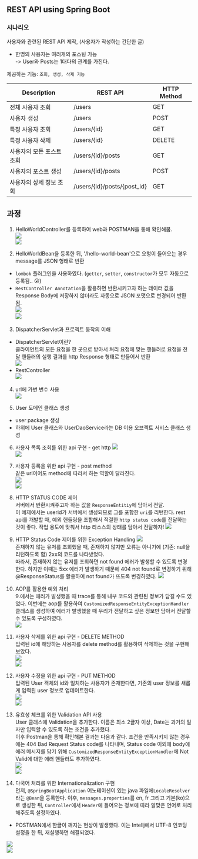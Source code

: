 ## REST API using Spring Boot

### 시나리오
사용자와 관련된 REST API 제작, (사용자가 작성하는 간단한 글)  
- 한명의 사용자는 여러개의 포스팅 가능  
	-> User와 Posts는 1대다의 관계를 가진다.  

제공하는 기능: `조회, 생성, 삭제 기능`  

Description|REST API|HTTP Method
------------|----------|----------
전체 사용자 조회|/users|GET
사용자 생성|/users|POST
특정 사용자 조회|/users/{id}|GET
특정 사용자 삭제|/users/{id}|DELETE
사용자의 모든 포스트 조회|/users/{id}/posts|GET
사용자의 포스트 생성|/users/{id}/posts|POST
사용자의 상세 정보 조회|/users/{id}/posts/{post_id}|GET


## 과정
1. HelloWorldController를 등록하여 web과 POSTMAN을 통해 확인해봄.  
![](./README_img/commit_1.PNG)  
![](./README_img/commit_1_1.PNG)  

2. HelloWorldBean을 등록한 뒤, '/hello-world-bean'으로 요청이 들어오는 경우 message를 JSON 형태로 반환  
- `lombok` 플러그인을 사용하였다. (`getter`, `setter`, `constructor`가 모두 자동으로 등록됨.. 😮)  
- `RestController Annotation`을 활용하면 반환시키고자 하는 데이터 값을 Response Body에 저장하지 않더라도 자동으로 JSON 포맷으로 변경되어 반환됨.  
![](./README_img/commit_2.PNG)  
![](./README_img/commit_2_1.PNG)  

3. DispatcherServlet과 프로젝트 동작의 이해  
- DispatcherServlet이란?  
    클라이언트의 모든 요청을 한 곳으로 받아서 처리
    요청에 맞는 핸들러로 요청을 전달
    핸들러의 실행 결과를 http Response 형태로 만들어서 반환  
    ![](./README_img/commit_3.PNG)  
- RestController  
![](./README_img/commit_3_1.PNG)  

4. url에 가변 변수 사용  
![](./README_img/commit_4.PNG)  

5. User 도메인 클래스 생성  
- user package 생성  
- 하위에 User 클래스와 UserDaoService라는 DB 이용 오브젝트 서비스 클래스 생성 
 
6. 사용자 목록 조회를 위한 api 구현 - get http
![](./README_img/commit_6.PNG)  
![](./README_img/commit_6_1.PNG)   

7. 사용자 등록을 위한 api 구현 - post method  
같은 url이어도 method에 따라서 하는 역할이 달라진다.  
![](./README_img/commit_7.PNG)  
![](./README_img/commit_7_1.PNG)  

8. HTTP STATUS CODE 제어  
서버에서 반환시켜주고자 하는 값을 `ResponseEntitiy`에 담아서 전달.  
이 예제에서는 userid가 서버에서 생성되므로 그를 포함한 `uri`를 리턴한다.
rest api를 개발할 때, 예외 핸들링을 조합해서 적절한 `http status code`를 전달하는 것이 좋다. 작업 용도에 맞춰서 http 리소스의 상태를 담아서 전달하자!
![](./README_img/commit_8.PNG)  

9. HTTP Status Code 제어를 위한 Exception Handling
![](./README_img/commit_9.PNG)  
존재하지 않는 유저를 조회했을 때, 존재하지 않지만 오류는 아니기에 (기존: null을 리턴하도록 함) 2xx의 코드를 나타냈었다.  
따라서, 존재하지 않는 유저를 조회하면 not found 에러가 발생할 수 있도록 변경한다. 하지만 이때는 5xx 에러가 발생하기 때문에 404 not found로 변경하기 위해 @ResponseStatus를 활용하여 not found가 뜨도록 변경하였다.
![](./README_img/commit_9_1.PNG)  

10. AOP를 활용한 예외 처리  
9.에서는 에러가 발생했을 때 trace를 통해 내부 코드와 관련된 정보가 담길 수도 있었다.
이번에는 aop를 활용하여 `CustomizedResponseEntityExceptionHandler` 클래스를 생성하여 에러가 발생했을 때 우리가 전달하고 싶은 정보만 담아서 전달할 수 있도록 구성하였다.  
![](./README_img/commit_10.PNG)  

11. 사용자 삭제를 위한 api 구현 - DELETE METHOD  
입력된 id에 해당하는 사용자를 delete method를 활용하여 삭제하는 것을 구현해보았다.  
![](./README_img/commit_11.PNG)  
![](./README_img/commit_11_1.PNG)  

12. 사용자 수정을 위한 api 구현 - PUT METHOD  
입력된 User 객체의 id와 일치하는 사용자가 존재한다면, 기존의 user 정보를 새롭게 입력된 user 정보로 업데이트한다.  
![](./README_img/commit_12.PNG)  
![](./README_img/commit_12_1.PNG)  

13. 유효성 체크를 위한 Validation API 사용  
User 클래스에 Validation을 추가한다. 이름은 최소 2글자 이상, Date는 과거의 일자만 입력할 수 있도록 하는 조건을 추가했다.  
이후 Postman을 통해 확인해본 결과는 다음과 같다. 조건을 만족시키지 않는 경우에는 404 Bad Request Status code를 나타내며, Status code 이외에
body에 에러 메시지를 담기 위해 `CustomizedResponseEntityExceptionHandler`에 Not Valid에 대한 에러 핸들러도 추가하였다.  
![](./README_img/commit_13.PNG)  
![](./README_img/commit_13_1.PNG)  

14. 다국어 처리를 위한 Internationalization 구현  
먼저, `@SpringBootApplication` 어노테이션이 있는 java 파일에`LocaleResolver`라는 `@Bean`을 등록한다.
이후, `messages.properties`를 en, fr 그리고 기본(ko)으로 생성한 뒤, `Controller`에서 `Header`에 들어오는 정보에 따라 알맞은 언어로 처리해주도록 설정하였다.  
* POSTMAN에서 한글이 깨지는 현상이 발생했다. 이는 Intellj에서 UTF-8 인코딩 설정을 한 뒤, 재실행하면 해결되었다.  

![](./README_img/commit_14.PNG)  
![](./README_img/commit_14_1.PNG) 


